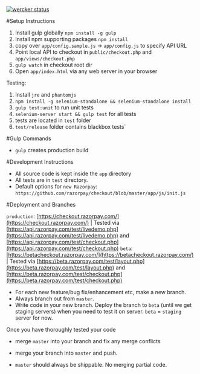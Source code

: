 [![wercker status](https://app.wercker.com/status/1f8380cb72c916c46521d02d52e0174d/m "wercker status")](https://app.wercker.com/project/bykey/1f8380cb72c916c46521d02d52e0174d)

#Setup Instructions

1. Install gulp globally `npm install -g gulp`
1. Install npm supporting packages `npm install`
1. copy over `app/config.sample.js` -> `app/config.js` to specify API URL
1. Point local API to checkout in `public/checkout.php` and `app/views/checkout.php`
1. `gulp watch` in checkout root dir
1. Open `app/index.html` via any web server in your browser

Testing:
1. Install `jre` and `phantomjs`
1. `npm install -g selenium-standalone && selenium-standalone install`
1. `gulp test:unit` to run unit tests
1. `selenium-server start && gulp test` for all tests
1. tests are located in `test` folder
1. `test/release` folder contains blackbox tests`

#Gulp Commands

* `gulp` creates production build

#Development Instructions
- All source code is kept inside the `app` directory
- All tests are in `test` directory.
- Default options for `new Razorpay`: `https://github.com/razorpay/checkout/blob/master/app/js/init.js`

#Deployment and Branches

`production`: [https://checkout.razorpay.com/](https://checkout.razorpay.com/) | Tested via [https://api.razorpay.com/test/livedemo.php](https://api.razorpay.com/test/livedemo.php) and [https://api.razorpay.com/test/checkout.php](https://api.razorpay.com/test/checkout.php)
`beta`: [https://betacheckout.razorpay.com/](https://betacheckout.razorpay.com/) | Tested via [https://beta.razorpay.com/test/layout.php](https://beta.razorpay.com/test/layout.php) and [https://beta.razorpay.com/test/checkout.php](https://beta.razorpay.com/test/checkout.php)

- For each new feature/bug fix/enhancement etc, make a new branch.
- Always branch out from `master`.
- Write code in your new branch. Deploy the branch to `beta` (until we get staging servers) when you need to test it on server. `beta` = `staging` server for now.

Once you have thoroughly tested your code
- merge `master` into your branch and fix any merge conflicts
- merge your branch into `master` and push.

- `master` should always be shippable. No merging partial code.